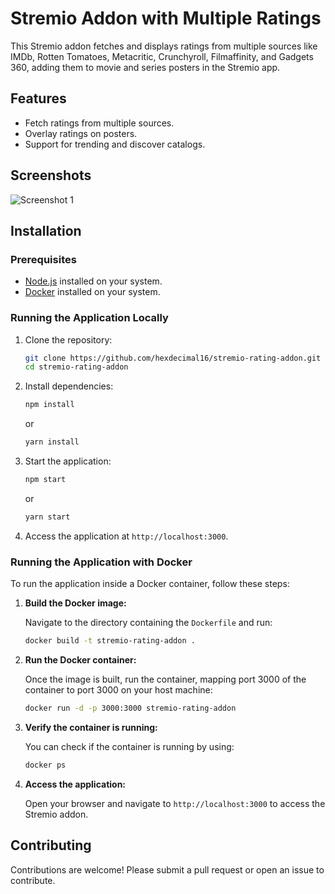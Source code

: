 # Stremio Addon with Multiple Ratings

This Stremio addon fetches and displays ratings from multiple sources like IMDb, Rotten Tomatoes, Metacritic, Crunchyroll, Filmaffinity, and Gadgets 360, adding them to movie and series posters in the Stremio app.

## Features

- Fetch ratings from multiple sources.
- Overlay ratings on posters.
- Support for trending and discover catalogs.

## Screenshots

![Screenshot 1](https://github.com/hexdecimal16/stremio-rating-addon/blob/main/src/assets/screenshot1.png)

## Installation

### Prerequisites

- [Node.js](https://nodejs.org/) installed on your system.
- [Docker](https://www.docker.com/) installed on your system.

### Running the Application Locally

1. Clone the repository:

    ```bash
    git clone https://github.com/hexdecimal16/stremio-rating-addon.git
    cd stremio-rating-addon
    ```

2. Install dependencies:

    ```bash
    npm install
    ```

    or

    ```bash
    yarn install
    ```

3. Start the application:

    ```bash
    npm start
    ```

    or

    ```bash
    yarn start
    ```

4. Access the application at `http://localhost:3000`.

### Running the Application with Docker

To run the application inside a Docker container, follow these steps:

1. **Build the Docker image:**

    Navigate to the directory containing the `Dockerfile` and run:

    ```bash
    docker build -t stremio-rating-addon .
    ```

2. **Run the Docker container:**

    Once the image is built, run the container, mapping port 3000 of the container to port 3000 on your host machine:

    ```bash
    docker run -d -p 3000:3000 stremio-rating-addon
    ```

3. **Verify the container is running:**

    You can check if the container is running by using:

    ```bash
    docker ps
    ```

4. **Access the application:**

    Open your browser and navigate to `http://localhost:3000` to access the Stremio addon.

## Contributing

Contributions are welcome! Please submit a pull request or open an issue to contribute.
